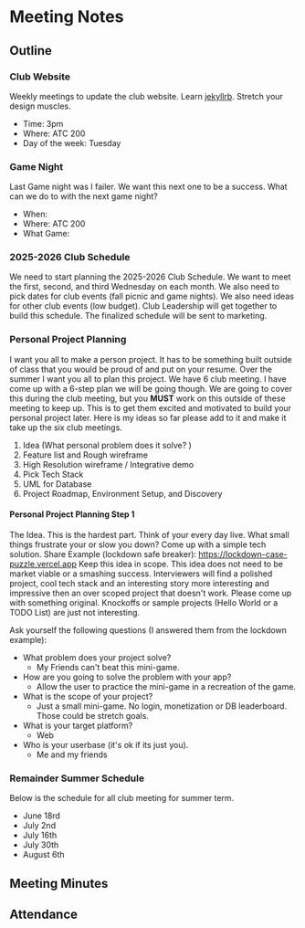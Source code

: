 # Meeting Notes

## Outline

### Club Website

Weekly meetings to update the club website.
Learn [jekyllrb](https://jekyllrb.com/).
Stretch your design muscles.

* Time: 3pm
* Where: ATC 200
* Day of the week: Tuesday

### Game Night

Last Game night was I failer. 
We want this next one to be a success. 
What can we do to with the next game night? 

* When:
* Where: ATC 200
* What Game:

### 2025-2026 Club Schedule

We need to start planning the 2025-2026 Club Schedule.
We want to meet the first, second, and third Wednesday on each month.
We also need to pick dates for club events (fall picnic and game nights).
We also need ideas for other club events (low budget).
Club Leadership will get together to build this schedule.
The finalized schedule will be sent to marketing.

###  Personal Project Planning

I want you all to make a person project. It has to be something built outside of class that you would be proud of and put on your resume.
Over the summer I want you all to plan this project.
We have 6 club meeting. 
I have come up with a 6-step plan we will be going though.
We are going to cover this during the club meeting, but you **MUST** work on this outside of these meeting to keep up. 
This is to get them excited and motivated to build your personal project later. Here is my ideas so
far please add to it and make it take up the six club meetings.

1. Idea (What personal problem does it solve? )
2. Feature list and Rough wireframe
3. High Resolution wireframe / Integrative demo
4. Pick Tech Stack
5. UML for Database
6. Project Roadmap, Environment Setup, and Discovery 

#### Personal Project Planning Step 1

The Idea.
This is the hardest part. 
Think of your every day live. What small things frustrate your or slow you down? 
Come up with a simple tech solution. 
Share Example (lockdown safe breaker): https://lockdown-case-puzzle.vercel.app
Keep this idea in scope. 
This idea does not need to be market viable or a smashing success. 
Interviewers will find a polished project, cool tech stack and an interesting story more interesting and impressive then an over scoped project that doesn't work. 
Please come up with something original. 
Knockoffs or sample projects (Hello World or a TODO List) are just not interesting.

Ask yourself the following questions (I answered them from the lockdown example): 

- What problem does your project solve?     
  - My Friends can't beat this mini-game. 
- How are you going to solve the problem with your app? 
  - Allow the user to practice the mini-game in a recreation of the game. 
- What is the scope of your project?
  - Just a small mini-game. No login, monetization or DB leaderboard. Those could be stretch goals. 
- What is your target platform?
  - Web
- Who is your userbase (it's ok if its just you).
  - Me and my friends 

### Remainder Summer Schedule

Below is the schedule for all club meeting for summer term.

- June 18rd
- July 2nd
- July 16th
- July 30th
- August 6th

## Meeting Minutes 


## Attendance 
